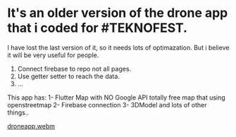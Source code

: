 # It's an older version of the drone app that i coded for #TEKNOFEST.
I have lost the last version of it, so it needs lots of optimazation.
But i believe it will be very useful for people. 
1. Connect firebase to repo not all pages.
2. Use getter setter to reach the data.
3. ...

This app has:
1- Flutter Map with NO Google API totally free map that using openstreetmap
2- Firebase connection
3- 3DModel and lots of other things..

[droneapp.webm](https://github.com/shawnvodjne/firna_flutter/assets/110738491/c9542ff1-f574-4581-9cb1-0fa574de43df)
